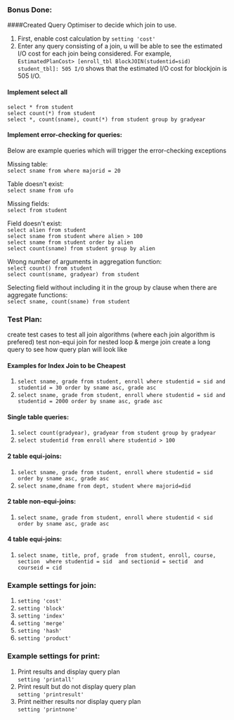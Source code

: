 ### Bonus Done:

####Created Query Optimiser to decide which join to use.
1. First, enable cost calculation by `setting 'cost'`
2. Enter any query consisting of a join, u will be able to see the estimated I/O cost for each join being considered. 
For example, `EstimatedPlanCost> [enroll_tbl BlockJOIN(studentid=sid) student_tbl]: 505 I/O` shows that the estimated I/O cost
for blockjoin is 505 I/O.

#### Implement select all
`select * from student`  
`select count(*) from student`  
`select *, count(sname), count(*) from student group by gradyear`

#### Implement error-checking for queries:
Below are example queries which will trigger the error-checking exceptions

Missing table:  
`select sname from where majorid = 20`

Table doesn't exist:  
`select sname from ufo`  

Missing fields:  
`select from student`  

Field doesn't exist:  
`select alien from student`  
`select sname from student where alien > 100`  
`select sname from student order by alien`  
`select count(sname) from student group by alien`  

Wrong number of arguments in aggregation function:  
`select count() from student`   
`select count(sname, gradyear) from student`

Selecting field without including it in the group by clause when there are aggregate functions:  
`select sname, count(sname) from student`



### Test Plan:
create test cases to test all join algorithms (where each join algorithm is prefered)
test non-equi join for nested loop & merge join
create a long query to see how query plan will look like

#### Examples for Index Join to be Cheapest
1. `select sname, grade from student, enroll where studentid = sid and studentid = 30 order by sname asc, grade asc`
2. `select sname, grade from student, enroll where studentid = sid and studentid = 2000 order by sname asc, grade asc`

#### Single table queries:
1. `select count(gradyear), gradyear from student group by gradyear`
2. `select studentid from enroll where studentid > 100`

#### 2 table equi-joins:
1. `select sname, grade from student, enroll where studentid = sid order by sname asc, grade asc`   
2. `select sname,dname from dept, student where majorid=did`

#### 2 table non-equi-joins:
1. `select sname, grade from student, enroll where studentid < sid order by sname asc, grade asc`

#### 4 table equi-joins:
1. `select sname, title, prof, grade 
from student, enroll, course, section 
where studentid = sid 
and sectionid = sectid 
and courseid = cid`

### Example settings for join:
1. `setting 'cost'`
2. `setting 'block'`
3. `setting 'index'`
4. `setting 'merge'`
5. `setting 'hash'`
6. `setting 'product'` 

### Example settings for print:
1. Print results and display query plan  
   `setting 'printall'`
2. Print result but do not display query plan  
   `setting 'printresult'` 
3. Print neither results nor display query plan  
   `setting 'printnone'`

